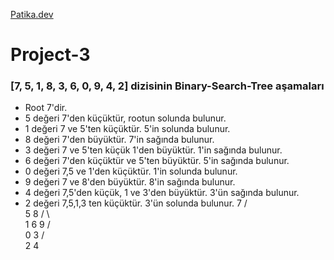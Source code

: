 [Patika.dev](https://www.patika.dev/tr)

# Project-3

### [7, 5, 1, 8, 3, 6, 0, 9, 4, 2] dizisinin Binary-Search-Tree aşamaları
   - Root 7'dir. 
   - 5 değeri 7'den küçüktür, rootun solunda bulunur.
   - 1 değeri 7 ve 5'ten küçüktür. 5'in solunda bulunur.
   - 8 değeri 7'den büyüktür. 7'in sağında bulunur.
   - 3 değeri 7 ve 5'ten küçük 1'den büyüktür. 1'in sağında bulunur.
   - 6 değeri 7'den küçüktür ve 5'ten büyüktür. 5'in sağında bulunur.
   - 0 değeri 7,5 ve 1'den küçüktür. 1'in solunda bulunur.
   - 9 değeri 7 ve 8'den büyüktür. 8'in sağında bulunur.
   - 4 değeri 7,5'den küçük, 1 ve 3'den büyüktür. 3'ün sağında bulunur.
   - 2 değeri 7,5,1,3 ten küçüktür. 3'ün solunda bulunur.
                   7
                  / \
                 5   8
                / \    \
               1   6    9
              / \
             0   3
                /  \
               2    4

